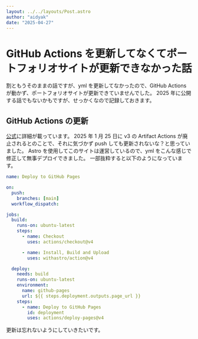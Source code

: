 ```yaml
---
layout: ../../layouts/Post.astro
author: "aidyak"
date: "2025-04-27"
---
```


# GitHub Actions を更新してなくてポートフォリオサイトが更新できなかった話

割ともうそのままの話ですが、yml を更新してなかったので、GitHub Actions が動かず、ポートフォリオサイトが更新できていませんでした。
2025 年に公開する話でもないかもですが、せっかくなので記録しておきます。

## GitHub Actions の更新

[公式](https://github.blog/changelog/2024-04-16-deprecation-notice-v3-of-the-artifact-actions/)に詳細が載っています。
2025 年 1 月 25 日に v3 の Artifact Actions が廃止されるとのことで、それに気づかず push しても更新されないな？と思っていました。
Astro を使用してこのサイトは運営しているので、yml をこんな感じで修正して無事デプロイできました。
一部抜粋すると以下のようになっています。

```yaml
name: Deploy to GitHub Pages

on:
  push:
    branches: [main]
  workflow_dispatch:

jobs:
  build:
    runs-on: ubuntu-latest
    steps:
      - name: Checkout
        uses: actions/checkout@v4

      - name: Install, Build and Upload
        uses: withastro/action@v4

  deploy:
    needs: build
    runs-on: ubuntu-latest
    environment:
      name: github-pages
      url: ${{ steps.deployment.outputs.page_url }}
    steps:
      - name: Deploy to GitHub Pages
        id: deployment
        uses: actions/deploy-pages@v4
```

更新は忘れないようにしていきたいです。
